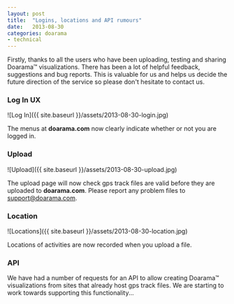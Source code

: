 ```yaml
---
layout: post
title:  "Logins, locations and API rumours"
date:   2013-08-30
categories: doarama
- technical
---
```


Firstly, thanks to all the users who have been uploading, testing and sharing Doarama&trade; visualizations.  There has been a lot of helpful feedback, suggestions and bug reports.  This is valuable for us and helps us decide the future direction of the service so please don't hesitate to contact us.

### Log In UX

![Log In]({{ site.baseurl }}/assets/2013-08-30-login.jpg)

The menus at **doarama.com** now clearly indicate whether or not you are logged in. 

### Upload

![Upload]({{ site.baseurl }}/assets/2013-08-30-upload.jpg)

The upload page will now check gps track files are valid before they are uploaded to **doarama.com**.  Please report any problem files to support@doarama.com.

### Location

![Locations]({{ site.baseurl }}/assets/2013-08-30-location.jpg)

Locations of activities are now recorded when you upload a file.

### API

We have had a number of requests for an API to allow creating Doarama&trade; visualizations from sites that already host gps track files.  We are starting to work towards supporting this functionality...

